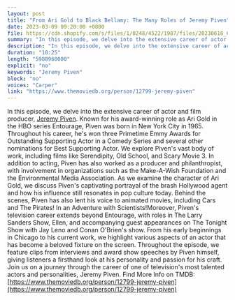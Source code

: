 ```yaml
---
layout: post
title: "From Ari Gold to Black Bellamy: The Many Roles of Jeremy Piven"
date: 2023-03-09 09:20:00 +0800
file: https://cdn.shopify.com/s/files/1/0248/4522/1987/files/20230618_6.mp3?v=1687091646
summary: "In this episode, we delve into the extensive career of actor and film producer, Jeremy Piven. Known for his award-winning role as Ari Gold in the HBO series Entourage, Piven was born in New York City in 1965. Throughout his career, he's won three Primetime Emmy Awards for Outstanding Supporting Actor in a Comedy Series and several other nominations for Best Supporting Actor. We explore Piven's vast body of work, including films like Serendipity, Old School, and Scary Movie 3. In addition to acting, Piven has also worked as a producer and philanthropist, with involvement in organizations such as the Make-A-Wish Foundation and the Environmental Media Association. As we examine the character of Ari Gold, we discuss Piven's captivating portrayal of the brash Hollywood agent and how his influence still resonates in pop culture today. Behind the scenes, Piven has also lent his voice to animated movies, including Cars and The Pirates! In an Adventure with Scientists!Moreover, Piven's television career extends beyond Entourage, with roles in The Larry Sanders Show, Ellen, and accompanying guest appearances on The Tonight Show with Jay Leno and Conan O'Brien's show. From his early beginnings in Chicago to his current work, we highlight various aspects of an actor that has become a beloved fixture on the screen. Throughout the episode, we feature clips from interviews and award show speeches by Piven himself, giving listeners a firsthand look at his personality and passion for his craft. Join us on a journey through the career of one of television's most talented actors and personalities, Jeremy Piven."
description: "In this episode, we delve into the extensive career of actor and film producer, <a href='https://www.themoviedb.org/person/12799-jeremy-piven'>Jeremy Piven</a>. Known for his award-winning role as Ari Gold in the HBO series Entourage, Piven was born in New York City in 1965. Throughout his career, he's won three Primetime Emmy Awards for Outstanding Supporting Actor in a Comedy Series and several other nominations for Best Supporting Actor. We explore Piven's vast body of work, including films like Serendipity, Old School, and Scary Movie 3. In addition to acting, Piven has also worked as a producer and philanthropist, with involvement in organizations such as the Make-A-Wish Foundation and the Environmental Media Association. As we examine the character of Ari Gold, we discuss Piven's captivating portrayal of the brash Hollywood agent and how his influence still resonates in pop culture today. Behind the scenes, Piven has also lent his voice to animated movies, including Cars and The Pirates! In an Adventure with Scientists!Moreover, Piven's television career extends beyond Entourage, with roles in The Larry Sanders Show, Ellen, and accompanying guest appearances on The Tonight Show with Jay Leno and Conan O'Brien's show. From his early beginnings in Chicago to his current work, we highlight various aspects of an actor that has become a beloved fixture on the screen. Throughout the episode, we feature clips from interviews and award show speeches by Piven himself, giving listeners a firsthand look at his personality and passion for his craft. Join us on a journey through the career of one of television's most talented actors and personalities, Jeremy Piven. Find More Info on TMDB:<a href='https://www.themoviedb.org/person/12799-jeremy-piven'>https://www.themoviedb.org/person/12799-jeremy-piven</a> "
duration: "10:25"
length: "5988960000"
explicit: "no"
keywords: "Jeremy Piven"
block: "no"
voices: "Carper"
link: "https://www.themoviedb.org/person/12799-jeremy-piven"
---
```


In this episode, we delve into the extensive career of actor and film producer, [Jeremy Piven](https://www.themoviedb.org/person/12799-jeremy-piven). Known for his award-winning role as Ari Gold in the HBO series Entourage, Piven was born in New York City in 1965. Throughout his career, he's won three Primetime Emmy Awards for Outstanding Supporting Actor in a Comedy Series and several other nominations for Best Supporting Actor. We explore Piven's vast body of work, including films like Serendipity, Old School, and Scary Movie 3. In addition to acting, Piven has also worked as a producer and philanthropist, with involvement in organizations such as the Make-A-Wish Foundation and the Environmental Media Association. As we examine the character of Ari Gold, we discuss Piven's captivating portrayal of the brash Hollywood agent and how his influence still resonates in pop culture today. Behind the scenes, Piven has also lent his voice to animated movies, including Cars and The Pirates! In an Adventure with Scientists!Moreover, Piven's television career extends beyond Entourage, with roles in The Larry Sanders Show, Ellen, and accompanying guest appearances on The Tonight Show with Jay Leno and Conan O'Brien's show. From his early beginnings in Chicago to his current work, we highlight various aspects of an actor that has become a beloved fixture on the screen. Throughout the episode, we feature clips from interviews and award show speeches by Piven himself, giving listeners a firsthand look at his personality and passion for his craft. Join us on a journey through the career of one of television's most talented actors and personalities, Jeremy Piven. Find More Info on TMDB:[https://www.themoviedb.org/person/12799-jeremy-piven](https://www.themoviedb.org/person/12799-jeremy-piven)
